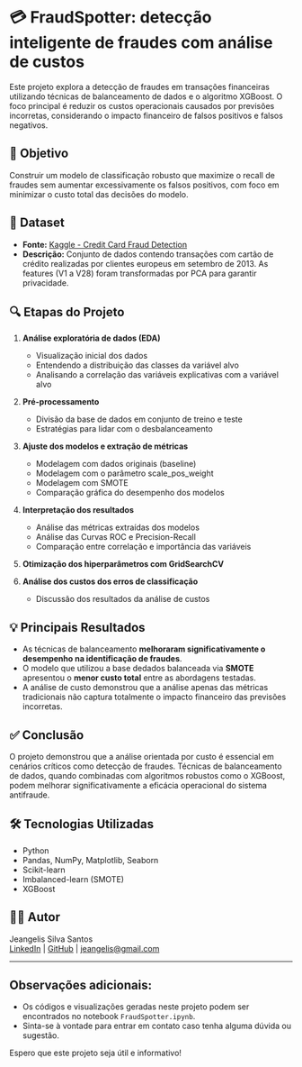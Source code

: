 # 💳 FraudSpotter: detecção inteligente de fraudes com análise de custos

Este projeto explora a detecção de fraudes em transações financeiras utilizando técnicas de balanceamento de dados e o algoritmo XGBoost. O foco principal é reduzir os custos operacionais causados por previsões incorretas, considerando o impacto financeiro de falsos positivos e falsos negativos.

## 📌 Objetivo

Construir um modelo de classificação robusto que maximize o recall de fraudes sem aumentar excessivamente os falsos positivos, com foco em minimizar o custo total das decisões do modelo.

## 📂 Dataset

- **Fonte:** [Kaggle - Credit Card Fraud Detection](https://www.kaggle.com/mlg-ulb/creditcardfraud)
- **Descrição:** Conjunto de dados contendo transações com cartão de crédito realizadas por clientes europeus em setembro de 2013. As features (V1 a V28) foram transformadas por PCA para garantir privacidade.

## 🔍 Etapas do Projeto

1. **Análise exploratória de dados (EDA)**
   - Visualização inicial dos dados
   - Entendendo a distribuição das classes da variável alvo
   - Analisando a correlação das variáveis explicativas com a variável alvo

2. **Pré-processamento**
   - Divisão da base de dados em conjunto de treino e teste
   - Estratégias para lidar com o desbalanceamento

3. **Ajuste dos modelos e extração de métricas**
   - Modelagem com dados originais (baseline)
   - Modelagem com o parâmetro scale_pos_weight
   - Modelagem com SMOTE
   - Comparação gráfica do desempenho dos modelos

4. **Interpretação dos resultados**
   - Análise das métricas extraídas dos modelos
   - Análise das Curvas ROC e Precision-Recall
   - Comparação entre correlação e importância das variáveis

5. **Otimização dos hiperparâmetros com GridSearchCV**

6. **Análise dos custos dos erros de classificação**
   - Discussão dos resultados da análise de custos


## 💡 Principais Resultados

- As técnicas de balanceamento **melhoraram significativamente o desempenho na identificação de fraudes**.
- O modelo que utilizou a base dedados balanceada via **SMOTE** apresentou o **menor custo total** entre as abordagens testadas.
- A análise de custo demonstrou que a análise apenas das métricas tradicionais não captura totalmente o impacto financeiro das previsões incorretas.

## ✅ Conclusão

O projeto demonstrou que a análise orientada por custo é essencial em cenários críticos como detecção de fraudes. Técnicas de balanceamento de dados, quando combinadas com algoritmos robustos como o XGBoost, podem melhorar significativamente a eficácia operacional do sistema antifraude.

## 🛠️ Tecnologias Utilizadas

- Python
- Pandas, NumPy, Matplotlib, Seaborn
- Scikit-learn
- Imbalanced-learn (SMOTE)
- XGBoost

## 👨‍💻 Autor

Jeangelis Silva Santos  
[LinkedIn](https://www.linkedin.com/in/jeangelis/) | [GitHub](https://github.com/Jeangelis) | jeangelis@gmail.com

---

## Observações adicionais:

* Os códigos e visualizações geradas neste projeto podem ser encontrados no notebook `FraudSpotter.ipynb`.
* Sinta-se à vontade para entrar em contato caso tenha alguma dúvida ou sugestão.

Espero que este projeto seja útil e informativo!
